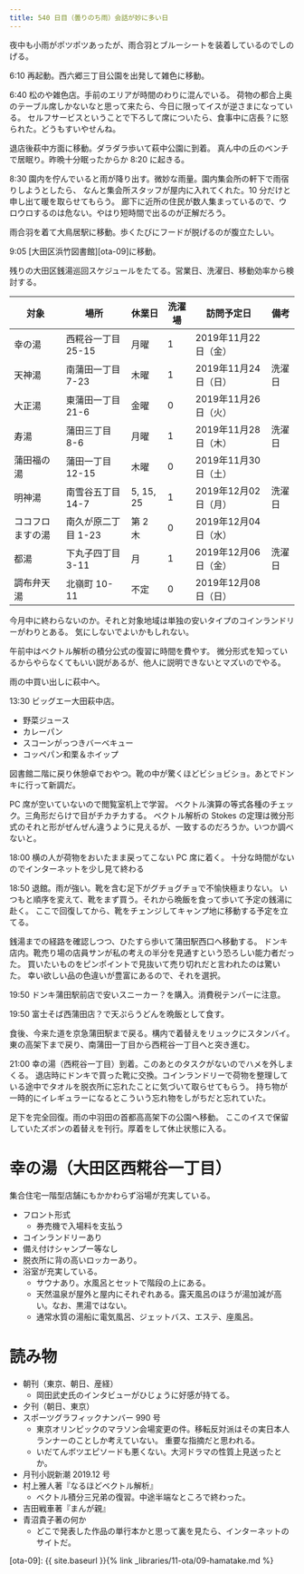 ```yaml
---
title: 540 日目（曇りのち雨）会話が妙に多い日
---
```


夜中も小雨がポツポツあったが、雨合羽とブルーシートを装着しているのでしのげる。

6:10 再起動。西六郷三丁目公園を出発して雑色に移動。

6:40 松のや雑色店。手前のエリアが時間のわりに混んでいる。
荷物の都合上奥のテーブル席しかないなと思って来たら、今日に限ってイスが逆さまになっている。
セルフサービスということで下ろして席についたら、食事中に店長？に怒られた。どうもすいやせんね。

退店後萩中方面に移動。ダラダラ歩いて萩中公園に到着。
真ん中の丘のベンチで居眠り。昨晩十分眠ったからか 8:20 に起きる。

8:30 園内を佇んでいると雨が降り出す。微妙な雨量。園内集会所の軒下で雨宿りしようとしたら、
なんと集会所スタッフが屋内に入れてくれた。10 分だけと申し出て暖を取らせてもらう。
廊下に近所の住民が数人集まっているので、ウロウロするのは危ない。やはり短時間で出るのが正解だろう。

雨合羽を着て大鳥居駅に移動。歩くたびにフードが脱げるのが腹立たしい。

9:05 [大田区浜竹図書館][ota-09]に移動。

残りの大田区銭湯巡回スケジュールをたてる。営業日、洗濯日、移動効率から検討する。

| 対象 | 場所 | 休業日 | 洗濯場 | 訪問予定日 | 備考 |
| ----- | ----- | ----- | ------ | ------ | ---- |
| 幸の湯 | 西糀谷一丁目 25-15 | 月曜 | 1 | 2019年11月22日（金） | |
| 天神湯 | 南蒲田一丁目 7-23 | 木曜 | 1 | 2019年11月24日（日） | 洗濯日 |
| 大正湯 | 東蒲田一丁目 21-6 | 金曜 | 0 | 2019年11月26日（火） | |
| 寿湯 | 蒲田三丁目 8-6 | 月曜 | 1 | 2019年11月28日（木） | 洗濯日 |
| 蒲田福の湯 | 蒲田一丁目 12-15 | 木曜 | 0 | 2019年11月30日（土） | |
| 明神湯 | 南雪谷五丁目 14-7 | 5, 15, 25 | 1 | 2019年12月02日（月） | 洗濯日 |
| ココフロますの湯 | 南久が原二丁目 1-23 | 第 2 木 | 0 | 2019年12月04日（水） | |
| 都湯 | 下丸子四丁目 3-11 | 月 | 1 | 2019年12月06日（金） | 洗濯日 |
| 調布弁天湯 | 北嶺町 10-11 | 不定 | 0 | 2019年12月08日（日） | |

今月中に終わらないのか。それと対象地域は単独の安いタイプのコインランドリーがわりとある。
気にしないでよいかもしれない。

午前中はベクトル解析の積分公式の復習に時間を費やす。
微分形式を知っているからやらなくてもいい説があるが、他人に説明できないとマズいのでやる。

雨の中買い出しに萩中へ。

13:30 ビッグエー大田萩中店。
* 野菜ジュース
* カレーパン
* スコーンがっつきバーベキュー
* コッペパン和栗＆ホイップ

図書館二階に戻り休憩卓でおやつ。靴の中が驚くほどビショビショ。あとでドンキに行って新調だ。

PC 席が空いていないので閲覧室机上で学習。
ベクトル演算の等式各種のチェック。三角形だらけで目がチカチカする。
ベクトル解析の Stokes の定理は微分形式のそれと形がぜんぜん違うように見えるが、一致するのだろうか。いつか調べないと。

18:00 横の人が荷物をおいたまま戻ってこない PC 席に着く。
十分な時間がないのでインターネットを少し見て終わる

18:50 退館。雨が強い。靴を含む足下がグチョグチョで不愉快極まりない。
いつもと順序を変えて、靴をまず買う。それから晩飯を食って歩いて予定の銭湯に赴く。
ここで回復してから、靴をチェンジしてキャンプ地に移動する予定を立てる。

銭湯までの経路を確認しつつ、ひたすら歩いて蒲田駅西口へ移動する。
ドンキ店内。靴売り場の店員サンが私の考えの半分を見通すという恐ろしい能力者だった。
買いたいものをピンポイントで見抜いて売り切れだと言われたのは驚いた。
幸い欲しい品の色違いが豊富にあるので、それを選択。

19:50 ドンキ蒲田駅前店で安いスニーカー？を購入。消費税テンパーに注意。

19:50 富士そば西蒲田店？で天ぷらうどんを晩飯として食す。

食後、今来た道を京急蒲田駅まで戻る。構内で着替えをリュックにスタンバイ。
東の高架下まで戻り、南蒲田一丁目から西糀谷一丁目へと突き進む。

21:00 幸の湯（西糀谷一丁目）到着。このあとのタスクがないのでハメを外しまくる。
退店時にドンキで買った靴に交換。コインランドリーで荷物を整理している途中でタオルを脱衣所に忘れたことに気づいて取らせてもらう。
持ち物が一時的にイレギュラーになるとこういう忘れ物をしがちだと忘れていた。

足下を完全回復。雨の中羽田の首都高高架下の公園へ移動。
ここのイスで保留していたズボンの着替えを刊行。厚着をして休止状態に入る。

# 幸の湯（大田区西糀谷一丁目）

集合住宅一階型店舗にもかかわらず浴場が充実している。

* フロント形式
  * 券売機で入場料を支払う
* コインランドリーあり
* 備え付けシャンプー等なし
* 脱衣所に背の高いロッカーあり。
* 浴室が充実している。
  * サウナあり。水風呂とセットで階段の上にある。
  * 天然温泉が屋外と屋内にそれぞれある。露天風呂のほうが湯加減が高い。なお、黒湯ではない。
  * 通常水質の湯船に電気風呂、ジェットバス、エステ、座風呂。

# 読み物

* 朝刊（東京、朝日、産経）
  * 岡田武史氏のインタビューがひじょうに好感が持てる。
* 夕刊（朝日、東京）
* スポーツグラフィックナンバー 990 号
  * 東京オリンピックのマラソン会場変更の件。移転反対派はその実日本人ランナーのことしか考えていない。
    重要な指摘だと思われる。
  * いだてんボツエピソードも悪くない。大河ドラマの性質上見送ったとか。
* 月刊小説新潮 2019.12 号
* 村上雅人著『なるほどベクトル解析』
  * ベクトル積分三兄弟の復習。中途半端なところで終わった。
* 吉田戦車著『まんが親』
* 青沼貴子著の何か
  * どこで発表した作品の単行本かと思って裏を見たら、インターネットのサイトだ。

[ota-09]: {{ site.baseurl }}{% link _libraries/11-ota/09-hamatake.md %}
